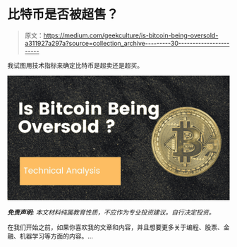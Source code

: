 # 比特币是否被超售？

> 原文：<https://medium.com/geekculture/is-bitcoin-being-oversold-a311927a297a?source=collection_archive---------30----------------------->

我试图用技术指标来确定比特币是超卖还是超买。

![](img/43eb643749b80efa9e1482497a3db482.png)

***免责声明:*** *本文材料纯属教育性质，不应作为专业投资建议。自行决定投资。*

在我们开始之前，如果你喜欢我的文章和内容，并且想要更多关于编程、股票、金融、机器学习等方面的内容。…